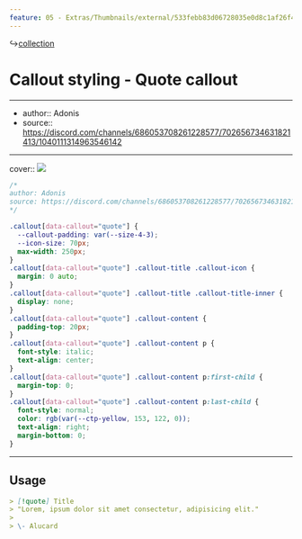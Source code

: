```yaml
---
feature: 05 - Extras/Thumbnails/external/533febb83d06728035e0d8c1af26f44a.png
---
```

↪[collection](collection.md)

# Callout styling - Quote callout

---

- author:: Adonis
- source:: https://discord.com/channels/686053708261228577/702656734631821413/1040111314963546142

---

cover:: ![](https://i.imgur.com/lBP1wae.png)

```css
/*
author: Adonis
source: https://discord.com/channels/686053708261228577/702656734631821413/1040111314963546142
*/

.callout[data-callout="quote"] {
  --callout-padding: var(--size-4-3);
  --icon-size: 70px;
  max-width: 250px;
}
.callout[data-callout="quote"] .callout-title .callout-icon {
  margin: 0 auto;
}
.callout[data-callout="quote"] .callout-title .callout-title-inner {
  display: none;
}
.callout[data-callout="quote"] .callout-content {
  padding-top: 20px;
}
.callout[data-callout="quote"] .callout-content p {
  font-style: italic;
  text-align: center;
}
.callout[data-callout="quote"] .callout-content p:first-child {
  margin-top: 0;
}
.callout[data-callout="quote"] .callout-content p:last-child {
  font-style: normal;
  color: rgb(var(--ctp-yellow, 153, 122, 0));
  text-align: right;
  margin-bottom: 0;
}
```

---

## Usage

```md
> [!quote] Title
> "Lorem, ipsum dolor sit amet consectetur, adipisicing elit."
>
> \- Alucard
```
